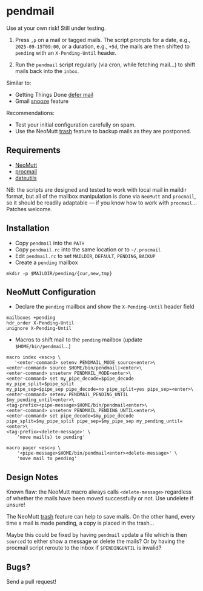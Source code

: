 # pendmail

Use at your own risk! Still under testing.

1. Press `,p` on a mail or tagged mails. The script prompts for a date, 
   e.g., `2025-09-15T09:00`, or a duration, e.g., `+5d`, the mails are then 
   shifted to `pending` with an `X-Pending-Until` header.

2. Run the `pendmail` script regularly (via cron, while fetching mail...) to 
   shift mails back into the `inbox`.

Similar to:
* Getting Things Done [defer mail](https://gettingthingsdone.com/wp-content/uploads/2014/10/GettingEmail.pdf)
* Gmail [snooze](https://support.google.com/mail/answer/7622010?hl=en&co=GENIE.Platform%3DDesktop) feature

Recommendations:
* Test your initial configuration carefully on spam.
* Use the NeoMutt [trash](https://neomutt.org/feature/trash) feature to 
  backup mails as they are postponed.

## Requirements

* [NeoMutt](https://neomutt.org)
* [procmail](https://porkmail.org/era/procmail/quickref)
* [dateutils](https://www.fresse.org/dateutils/)

NB: the scripts are designed and tested to work with local mail in maildir 
format, but all of the mailbox manipulation is done via `NeoMutt` and 
`procmail`, so it should be readily adaptable — if you know how to work with 
`procmail`... Patches welcome.

## Installation

* Copy `pendmail` into the `PATH`
* Copy `pendmail.rc` into the same location or to `~/.procmail`
* Edit `pendmail.rc` to set `MAILDIR`, `DEFAULT`, `PENDING`, `BACKUP`
* Create a `pending` mailbox
```
mkdir -p $MAILDIR/pending/{cur,new,tmp}
```

## NeoMutt Configuration

* Declare the `pending` mailbox and show the `X-Pending-Until` header field
```
mailboxes +pending
hdr_order X-Pending-Until
unignore X-Pending-Until
```

* Macros to shift mail to the `pending` mailbox (update 
  `$HOME/bin/pendmail`...)
```
macro index <esc>p \
   '<enter-command> setenv PENDMAIL_MODE source<enter>\
<enter-command> source $HOME/bin/pendmail|<enter>\
<enter-command> unsetenv PENDMAIL_MODE<enter>\
<enter-command> set my_pipe_decode=$pipe_decode my_pipe_split=$pipe_split 
my_pipe_sep=$pipe_sep pipe_decode=no pipe_split=yes pipe_sep=<enter>\
<enter-command> setenv PENDMAIL_PENDING_UNTIL $my_pending_until<enter>\
<tag-prefix><pipe-message>$HOME/bin/pendmail<enter>\
<enter-command> unsetenv PENDMAIL_PENDING_UNTIL<enter>\
<enter-command> set pipe_decode=$my_pipe_decode pipe_split=$my_pipe_split pipe_sep=$my_pipe_sep my_pending_until=<enter>\
<tag-prefix><delete-message>' \
    'move mail(s) to pending'

macro pager <esc>p \
    '<pipe-message>$HOME/bin/pendmail<enter><delete-message>' \
    'move mail to pending'
```

## Design Notes

Known flaw: the NeoMutt macro always calls `<delete-message>` regardless of 
whether the mails have been moved successfully or not. Use undelete if 
unsure!

The NeoMutt [trash](https://neomutt.org/feature/trash) feature can help to 
save mails. On the other hand, every time a mail is made pending, a copy is 
placed in the trash...

Maybe this could be fixed by having `pendmail` update a file which is then 
`source`d to either show a message or delete the mails? Or by having the 
procmail script reroute to the inbox if `$PENDINGUNTIL` is invalid?

## Bugs?

Send a pull request!

